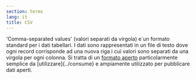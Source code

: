 ```yaml
---
section: terms
lang: it
title: CSV
---
```


'Comma-separated values' (valori separati da virgola) e`un formato standard per i dati tabellari. I dati sono rappresentati in un file di testo dove ogni record corrisponde ad una nuova riga i cui valori sono separati da una virgola per ogni colonna. Si tratta di un [formato aperto](../open-format/) particolarmente semplice da [utilizzare]{../consume} e ampiamente utilizzato per pubblicare dati aperti.
